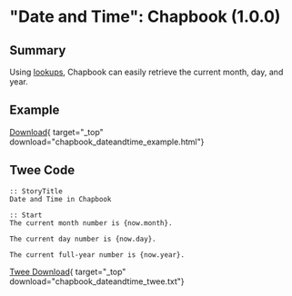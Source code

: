 # "Date and Time": Chapbook (1.0.0)

## Summary

Using [lookups](https://klembot.github.io/chapbook/guide/state/objects-and-lookups.html), Chapbook can easily retrieve the current month, day, and year.

## Example

[Download](chapbook_dateandtime_example.html){ target="_top" download="chapbook_dateandtime_example.html"}

## Twee Code

```twee
:: StoryTitle
Date and Time in Chapbook

:: Start
The current month number is {now.month}.

The current day number is {now.day}.

The current full-year number is {now.year}.
```

[Twee Download](chapbook_dateandtime_twee.txt){ target="_top" download="chapbook_dateandtime_twee.txt"}
